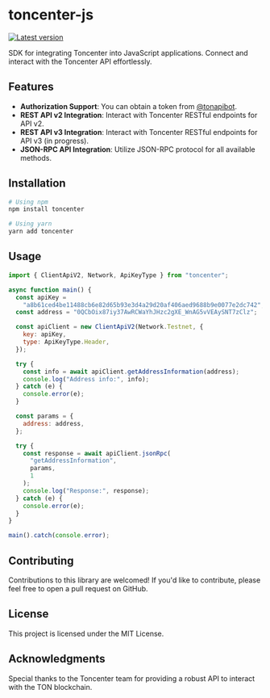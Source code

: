 # toncenter-js

[![Latest version](https://img.shields.io/npm/v/toncenter.svg)](https://www.npmjs.com/package/toncenter)

SDK for integrating Toncenter into JavaScript applications. Connect and interact with the Toncenter API effortlessly.

## Features

- **Authorization Support**: You can obtain a token from [@tonapibot](https://t.me/tonapibot).
- **REST API v2 Integration**: Interact with Toncenter RESTful endpoints for API v2.
- **REST API v3 Integration**: Interact with Toncenter RESTful endpoints for API v3 (in progress).
- **JSON-RPC API Integration**: Utilize JSON-RPC protocol for all available methods.

## Installation

```bash
# Using npm
npm install toncenter

# Using yarn
yarn add toncenter
```

## Usage

```javascript
import { ClientApiV2, Network, ApiKeyType } from "toncenter";

async function main() {
  const apiKey =
    "a8b61ced4be11488cb6e82d65b93e3d4a29d20af406aed9688b9e0077e2dc742";
  const address = "0QCbOix87iy37AwRCWaYhJHzc2gXE_WnAG5vVEAySNT7zClz";

  const apiClient = new ClientApiV2(Network.Testnet, {
    key: apiKey,
    type: ApiKeyType.Header,
  });

  try {
    const info = await apiClient.getAddressInformation(address);
    console.log("Address info:", info);
  } catch (e) {
    console.error(e);
  }

  const params = {
    address: address,
  };

  try {
    const response = await apiClient.jsonRpc(
      "getAddressInformation",
      params,
      1
    );
    console.log("Response:", response);
  } catch (e) {
    console.error(e);
  }
}

main().catch(console.error);
```

## Contributing

Contributions to this library are welcomed! If you'd like to contribute, please feel free to open a pull request on GitHub.

## License

This project is licensed under the MIT License.

## Acknowledgments

Special thanks to the Toncenter team for providing a robust API to interact with the TON blockchain.
